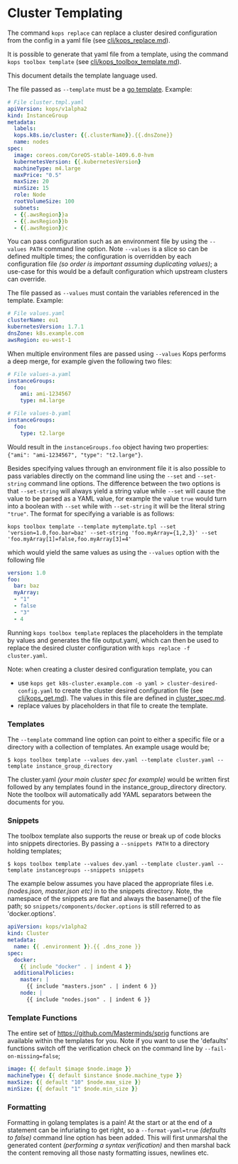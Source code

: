 # Cluster Templating

The command `kops replace` can replace a cluster desired configuration from the config in a yaml file (see [cli/kops_replace.md](cli/kops_replace.md)).

It is possible to generate that yaml file from a template, using the command `kops toolbox template` (see [cli/kops_toolbox_template.md](cli/kops_toolbox_template.md)).

This document details the template language used.

The file passed as `--template` must be a [go template](https://golang.org/pkg/text/template/). Example:
```yaml
# File cluster.tmpl.yaml
apiVersion: kops/v1alpha2
kind: InstanceGroup
metadata:
  labels:
  kops.k8s.io/cluster: {{.clusterName}}.{{.dnsZone}}
  name: nodes
spec:
  image: coreos.com/CoreOS-stable-1409.6.0-hvm
  kubernetesVersion: {{.kubernetesVersion}
  machineType: m4.large
  maxPrice: "0.5"
  maxSize: 20
  minSize: 15
  role: Node
  rootVolumeSize: 100
  subnets:
  - {{.awsRegion}}a
  - {{.awsRegion}}b
  - {{.awsRegion}}c
```

You can pass configuration such as an environment file by using the `--values PATH` command line option. Note `--values` is a slice so can be defined multiple times; the configuration is overridden by each configuration file *(so order is important assuming duplicating values)*; a use-case for this would be a default configuration which upstream clusters can override.

The file passed as `--values` must contain the variables referenced in the template. Example:
```yaml
# File values.yaml
clusterName: eu1
kubernetesVersion: 1.7.1
dnsZone: k8s.example.com
awsRegion: eu-west-1
```

When multiple environment files are passed using `--values` Kops performs a deep merge, for example given the following two files:
```yaml
# File values-a.yaml
instanceGroups:
  foo:
    ami: ami-1234567
    type: m4.large

# File values-b.yaml
instanceGroups:
  foo:
    type: t2.large
```

Would result in the `instanceGroups.foo` object having two properties: `{"ami": "ami-1234567", "type": "t2.large"}`.

Besides specifying values through an environment file it is also possible to pass variables directly on the command line using the `--set` and `--set-string` command line options. The difference between the two options is that `--set-string` will always yield a string value while `--set` will cause the value to be parsed as a YAML value, for example the value `true` would turn into a boolean with `--set` while with `--set-string` it will be the literal string `"true"`. The format for specifying a variable is as follows:

```shell
kops toolbox template --template mytemplate.tpl --set 'version=1.0,foo.bar=baz' --set-string 'foo.myArray={1,2,3}' --set 'foo.myArray[1]=false,foo.myArray[3]=4'
```

which would yield the same values as using the `--values` option with the following file

```yaml
version: 1.0
foo:
  bar: baz
  myArray:
  - "1"
  - false
  - "3"
  - 4
```


Running `kops toolbox template` replaces the placeholders in the template by values and generates the file output.yaml, which can then be used to replace the desired cluster configuration with `kops replace -f cluster.yaml`.

Note: when creating a cluster desired configuration template, you can

- use `kops get k8s-cluster.example.com -o yaml > cluster-desired-config.yaml` to create the cluster desired configuration file (see [cli/kops_get.md](cli/kops_get.md)). The values in this file are defined in [cluster_spec.md](cluster_spec.md).
- replace values by placeholders in that file to create the template.

### Templates

The `--template` command line option can point to either a specific file or a directory with a collection of templates. An example usage would be;

```shell
$ kops toolbox template --values dev.yaml --template cluster.yaml --template instance_group_directory
```

The cluster.yaml *(your main cluster spec for example)* would be written first followed by any templates found in the instance_group_directory directory. Note the toolbox will automatically add YAML separators between the documents for you.

### Snippets

The toolbox template also supports the reuse or break up of code blocks into snippets directories. By passing a `--snippets PATH` to a directory holding templates;

```shell
$ kops toolbox template --values dev.yaml --template cluster.yaml --template instancegroups --snippets snippets
```

The example below assumes you have placed the appropriate files i.e. *(nodes.json, master.json etc)* in to the snippets directory. Note, the namespace of the snippets are flat and always the basename() of the file path; so `snippets/components/docker.options` is still referred to as 'docker.options'.

```YAML
apiVersion: kops/v1alpha2
kind: Cluster
metadata:
  name: {{ .environment }}.{{ .dns_zone }}
spec:
  docker:
    {{ include "docker" . | indent 4 }}
  additionalPolicies:
    master: |
      {{ include "masters.json" . | indent 6 }}
    node: |
      {{ include "nodes.json" . | indent 6 }}
```

### Template Functions

The entire set of https://github.com/Masterminds/sprig functions are available within the templates for you. Note if you want to use the 'defaults' functions switch off the verification check on the command line by `--fail-on-missing=false`;

```YAML
image: {{ default $image $node.image }}
machineType: {{ default $instance $node.machine_type }}
maxSize: {{ default "10" $node.max_size }}
minSize: {{ default "1" $node.min_size }}
```

### Formatting

Formatting in golang templates is a pain! At the start or at the end of a statement can be infuriating to get right, so a `--format-yaml=true` *(defaults to false)* command line option has been added. This will first unmarshal the generated content *(performing a syntax verification)* and then marshal back the content removing all those nasty formatting issues, newlines etc.
